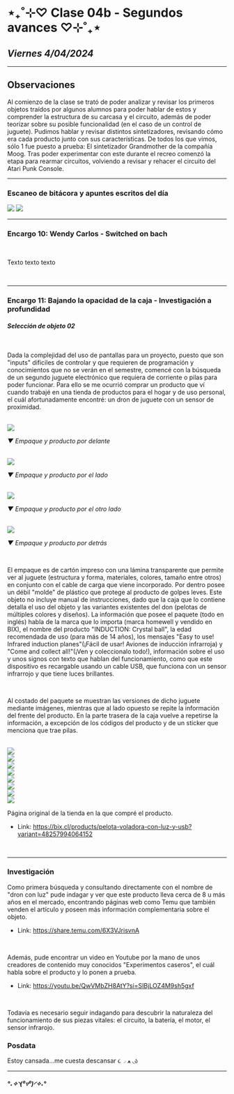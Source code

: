 # ⋆₊˚⊹♡ Clase 04b - Segundos avances ♡⊹˚₊⋆

## _Viernes 4/04/2024_

***

## Observaciones

Al comienzo de la clase se trató de poder analizar y revisar los primeros objetos traídos por algunos alumnos para poder hablar de estos y comprender la estructura de su carcasa y el circuito, además de poder teorizar sobre su posible funcionalidad (en el caso de un control de juguete). Pudimos hablar y revisar distintos sintetizadores, revisando cómo era cada producto junto con sus características. De todos los que vimos, sólo 1 fue puesto a prueba: El sintetizador Grandmother de la compañía Moog. Tras poder experimentar con este durante el recreo comenzó la etapa para rearmar circuítos, volviendo a revisar y rehacer el circuito del Atari Punk Console.

***

### Escaneo de bitácora y apuntes escritos del día

<img src="./image/001-08.04.jpg">
<img src="./image/002-08.04.jpg">

<br>

***

### Encargo 10: Wendy Carlos - Switched on bach

<br>

Texto texto texto

<br>

***

### Encargo 11: Bajando la opacidad de la caja - Investigación a profundidad

#### _Selección de objeto 02_

<br>

Dada la complejidad del uso de pantallas para un proyecto, puesto que son "inputs" dificiles de controlar y que requieren de programación y conocimientos que no se verán en el semestre, comencé con la búsqueda de un segundo juguete electrónico que requiera de corriente o pilas para poder funcionar. Para ello se me ocurrió comprar un producto que ví cuando trabajé en una tienda de productos para el hogar y de uso personal, el cuál afortunadamente encontré: un dron de juguete con un sensor de proximidad.

<br>

<img src="./image/003-08.04.jpeg">

_▼ Empaque y producto por delante_

<br>

<img src="./image/004-08.04.jpeg">

_▼ Empaque y producto por el lado_

<br>

<img src="./image/005-08.04.jpeg">

_▼ Empaque y producto por el otro lado_

<br>

<img src="./image/006-08.04.jpeg">

_▼ Empaque y producto por detrás_

<br>

El empaque es de cartón impreso con una lámina transparente que permite ver al juguete (estructura y forma, materiales, colores, tamaño entre otros) en conjunto con el cable de carga que viene incorporado. Por dentro posee un débil "molde" de plástico que protege al producto de golpes leves. Este objeto no incluye manual de instrucciones, dado que la caja que lo contiene detalla el uso del objeto y las variantes existentes del don (pelotas de múltiples colores y diseños). La información que posee el paquete (todo en inglés) habla de la marca que lo importa (marca homewell y vendido en BIX), el nombre del producto "INDUCTION: Crystal ball", la edad recomendada de uso (para más de 14 años), los mensajes "Easy to use! Infrared induction planes"(¡Fácil de usar! Aviones de inducción infrarroja) y "Come and collect all!"(¡Ven y coleccionalo todo!), información sobre el uso y unos signos con texto que hablan del funcionamiento, como que este dispositivo es recargable usando un cable USB, que funciona con un sensor infrarrojo y que tiene luces brillantes.

<br>

Al costado del paquete se muestran las versiones de dicho juguete mediante imágenes, mientras que al lado opuesto se repite la información del frente del producto. En la parte trasera de la caja vuelve a repetirse la información, a excepción de los códigos del producto y de un sticker que menciona que trae pilas.

<br>

<img src="./image/007-08.04.jpeg">

<br>

<img src="./image/008-08.04.jpeg">

<br>

<img src="./image/009-08.04.jpeg">

<br>

<img src="./image/010-08.04.jpeg">

<br>

<img src="./image/011-08.04.jpeg">

<br>

<img src="./image/012-08.04.jpeg">

<br>

<img src="./image/013-08.04.jpeg">

<br>

<img src="./image/014-08.04.jpeg">

<br>

Página original de la tienda en la que compré el producto.

- Link: <https://bix.cl/products/pelota-voladora-con-luz-y-usb?variant=48257994064152>

<br>

***

### Investigación

Como primera búsqueda y consultando directamente con el nombre de "dron con luz" pude indagar y ver que este producto lleva cerca de 8 u más años en el mercado, encontrando páginas web como Temu que también venden el artículo y poseen más información complementaria sobre el objeto.

- Link: <https://share.temu.com/6X3VJrisvnA>

<br>

Además, pude encontrar un video en Youtube por la mano de unos creadores de contenido muy conocidos "Experimentos caseros", el cuál habla sobre el producto y lo ponen a prueba.

- Link: <https://youtu.be/QwVMbZH8AtY?si=SIBjLOZ4M9sh5gxf>

<br>

Todavía es necesario seguir indagando para descubrir la naturaleza del funcionamiento de sus piezas vitales: el circuito, la batería, el motor, el sensor infrarojo.

### Posdata

Estoy cansada...me cuesta descansar ૮◞ ﻌ ◟ა

***

##### _°˖✧◝(⁰▿⁰)◜✧˖°_
